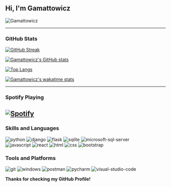 <div align="left">

## Hi, I'm Gamattowicz

<img src="https://komarev.com/ghpvc/?username=Gamattowicz&color=brightgreen" alt="Gamattowicz" /> </p>

---

### GitHub Stats

[![GitHub Streak](http://github-readme-streak-stats.herokuapp.com?user=Gamattowicz&theme=great-gatsby&hide_border=true)](https://git.io/streak-stats)

[![Gamattowicz's GitHub stats](https://github-readme-stats.vercel.app/api?username=Gamattowicz&show_icons=true&theme=great-gatsby&hide=stars,issues,contribs&hide_border=true)](https://github.com/Gamattowicz)

[![Top Langs](https://github-readme-stats.vercel.app/api/top-langs/?username=Gamattowicz&layout=compact&langs_count=10&show_icons=true&theme=great-gatsby&hide_border=true)](https://github.com/Gamattowicz)

[![Gamattowicz's wakatime stats](https://github-readme-stats.vercel.app/api/wakatime?username=Gamattowicz&show_icons=true&theme=great-gatsby&hide_border=true)](https://github.com/Gamattowicz)

---

### Spotify Playing

[![Spotify](https://githubspotifyplayingnow.vercel.app/api/spotify)](https://open.spotify.com/user/gamattowicz)
<br/>
---


### Skills and Languages

![python](https://img.shields.io/badge/python%20-%2314354C.svg?&style=for-the-badge&logo=python&logoColor=white)
![django](https://img.shields.io/badge/django%20-%23092E20.svg?&style=for-the-badge&logo=django&logoColor=white)
![flask](https://img.shields.io/badge/Flask-000000.svg?&style=for-the-badge&logo=flask&logoColor=white)
![sqlite](https://img.shields.io/badge/sqlite-7CBEE4.svg?&style=for-the-badge&logo=sqlite&logoColor=white)
![microsoft-sql-server](https://img.shields.io/badge/Microsoft%20SQL%20Server-CC2927?style=for-the-badge&logo=microsoft%20sql%20server&logoColor=white)
<br />
![javascript](https://img.shields.io/badge/javascript-F7DF1E.svg?&style=for-the-badge&logo=javascript&logoColor=white)
![react](https://img.shields.io/badge/React-20232A?style=for-the-badge&logo=react&logoColor=61DAFB)
![html](https://img.shields.io/badge/HTML5-E34F26?style=for-the-badge&logo=html5&logoColor=white)
![css](https://img.shields.io/badge/css%20-%231572B6.svg?&style=for-the-badge&logo=css3&logoColor=white) 
![bootstrap](https://img.shields.io/badge/Bootstrap-563D7C?style=for-the-badge&logo=bootstrap&logoColor=white)

### Tools and Platforms
![git](https://img.shields.io/badge/git%20-%23F05033.svg?&style=for-the-badge&logo=git&logoColor=white) 
![windows](https://img.shields.io/badge/Windows-0078D6?style=for-the-badge&logo=windows&logoColor=white)
![postman](https://img.shields.io/badge/Postman-FF6C37?style=for-the-badge&logo=Postman&logoColor=white)
![pycharm](https://img.shields.io/badge/pycharm-143?style=for-the-badge&logo=pycharm&logoColor=black&color=black&labelColor=green)
![visual-studio-code](https://img.shields.io/badge/Visual_Studio_Code-0078D4?style=for-the-badge&logo=visual%20studio%20code&logoColor=white)

**Thanks for checking my GitHub Profile!**

</div>
